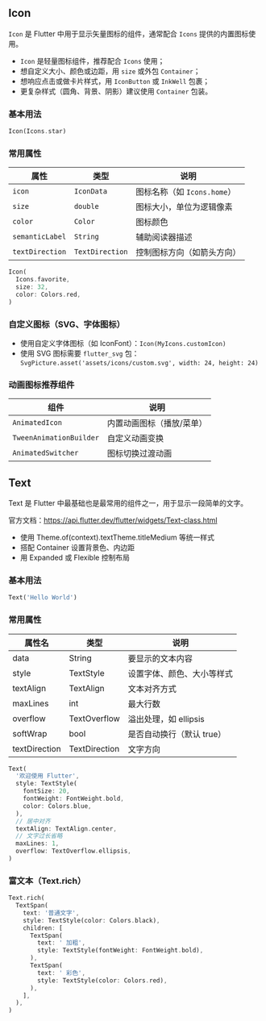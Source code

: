 
## Icon

`Icon` 是 Flutter 中用于显示矢量图标的组件，通常配合 `Icons` 提供的内置图标使用。

- `Icon` 是轻量图标组件，推荐配合 `Icons` 使用；
- 想自定义大小、颜色或边距，用 `size` 或外包 `Container`；
- 想响应点击或做卡片样式，用 `IconButton` 或 `InkWell` 包裹；
- 更复杂样式（圆角、背景、阴影）建议使用 `Container` 包装。

### 基本用法

```dart
Icon(Icons.star)
```

### 常用属性

|属性|类型|说明|
|---|---|---|
|`icon`|`IconData`|图标名称（如 `Icons.home`）|
|`size`|`double`|图标大小，单位为逻辑像素|
|`color`|`Color`|图标颜色|
|`semanticLabel`|`String`|辅助阅读器描述|
|`textDirection`|`TextDirection`|控制图标方向（如箭头方向）|

```dart
Icon(  
  Icons.favorite,  
  size: 32,  
  color: Colors.red,  
)
```

### 自定义图标（SVG、字体图标）

- 使用自定义字体图标（如 IconFont）：`Icon(MyIcons.customIcon)`
- 使用 SVG 图标需要 `flutter_svg` 包：`SvgPicture.asset('assets/icons/custom.svg', width: 24, height: 24)`

### 动画图标推荐组件

| 组件                      | 说明            |
| ----------------------- | ------------- |
| `AnimatedIcon`          | 内置动画图标（播放/菜单） |
| `TweenAnimationBuilder` | 自定义动画变换       |
| `AnimatedSwitcher`      | 图标切换过渡动画      |


## Text

Text 是 Flutter 中最基础也是最常用的组件之一，用于显示一段简单的文字。

官方文档：https://api.flutter.dev/flutter/widgets/Text-class.html

- 使用 Theme.of(context).textTheme.titleMedium 等统一样式
- 搭配 Container 设置背景色、内边距
- 用 Expanded 或 Flexible 控制布局


###  基本用法

```dart
Text('Hello World')
```


### 常用属性

|**属性名**|**类型**|**说明**|
|---|---|---|
|data|String|要显示的文本内容|
|style|TextStyle|设置字体、颜色、大小等样式|
|textAlign|TextAlign|文本对齐方式|
|maxLines|int|最大行数|
|overflow|TextOverflow|溢出处理，如 ellipsis|
|softWrap|bool|是否自动换行（默认 true）|
|textDirection|TextDirection|文字方向|


```dart
Text(
  '欢迎使用 Flutter',
  style: TextStyle(
    fontSize: 20,
    fontWeight: FontWeight.bold,
    color: Colors.blue,
  ),
  // 居中对齐
  textAlign: TextAlign.center,
  // 文字过长省略
  maxLines: 1,
  overflow: TextOverflow.ellipsis,
)
```


### 富文本（Text.rich）

```dart
Text.rich(
  TextSpan(
    text: '普通文字',
    style: TextStyle(color: Colors.black),
    children: [
      TextSpan(
        text: ' 加粗',
        style: TextStyle(fontWeight: FontWeight.bold),
      ),
      TextSpan(
        text: ' 彩色',
        style: TextStyle(color: Colors.red),
      ),
    ],
  ),
)
```


